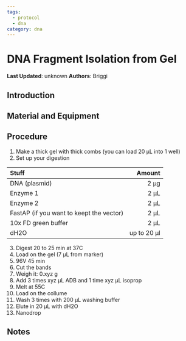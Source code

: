 ```yaml
---
tags:
  - protocol
  - dna
category: dna
---
```

# DNA Fragment Isolation from Gel

**Last Updated**: unknown
**Authors**: Briggi

## Introduction



## Material and Equipment




## Procedure
1. Make a thick gel with thick combs (you can load 20 µL into 1 well)
2. Set up your digestion

| Stuff | Amount|
|:------------------------------------------|-------------:|
| DNA (plasmid)                            | 2 µg        |
| Enzyme 1                                 | 2 µL        |
| Enzyme 2                                 | 2 µL        |
| FastAP (if you want to keept the vector) | 2 µL        |
| 10x FD green buffer                      | 2 µL        |
| dH2O                                     | up to 20 µl |

3. Digest 20 to 25 min at 37C
4. Load on the gel (7 µL from marker)
5. 96V 45 min
6. Cut the bands
7. Weigh it: 0.xyz g 
8. Add 3 times xyz µL ADB and 1 time xyz µL isoprop
9. Melt at 55C
10. Load on the collume
11. Wash 3 times with 200 µL washing buffer
12. Elute in 20 µL with dH2O
13. Nanodrop


## Notes
